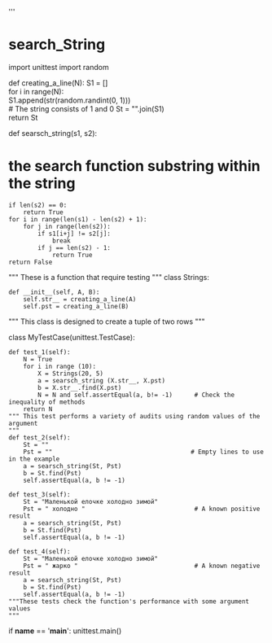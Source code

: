'''
# search_String
import unittest
import random

def creating_a_line(N):
    S1 = []  
    for i in range(N):                           
        S1.append(str(random.randint(0, 1)))   
        #  The string consists of 1 and 0
    St = "".join(S1)                               
    return St

def searsch_string(s1, s2):                     
# the search function substring within the string
    if len(s2) == 0:
        return True
    for i in range(len(s1) - len(s2) + 1):     
        for j in range(len(s2)):           
            if s1[i+j] != s2[j]:            
                break               
            if j == len(s2) - 1:            
                return True               
    return False
""" These is a function that require testing
"""
class Strings:
    
    def __init__(self, A, B):
        self.str__ = creating_a_line(A)
        self.pst = creating_a_line(B)
""" This class is designed to create a tuple of two rows
"""
    
class MyTestCase(unittest.TestCase):    
    
    def test_1(self):
        N = True
        for i in range (10):
            X = Strings(20, 5)
            a = searsch_string (X.str__, X.pst)
            b = X.str__.find(X.pst)
            N = N and self.assertEqual(a, b!= -1)      # Check the inequality of methods
        return N
    """ This test performs a variety of audits using random values of the argument
    """
    def test_2(self):
        St = ""                           
        Pst = ""                                      # Empty lines to use in the example
        a = searsch_string(St, Pst)
        b = St.find(Pst)
        self.assertEqual(a, b != -1)     

    def test_3(self):
        St = "Маленькой елочке холодно зимой"                            
        Pst = " холодно "                              # A known positive result
        a = searsch_string(St, Pst)
        b = St.find(Pst)
        self.assertEqual(a, b != -1)     
    
    def test_4(self):
        St = "Маленькой елочке холодно зимой"                            
        Pst = " жарко "                                # A known negative result
        a = searsch_string(St, Pst)
        b = St.find(Pst)
        self.assertEqual(a, b != -1)         
    """These tests check the function's performance with some argument values
    """  
if __name__ == '__main__':
    unittest.main()
